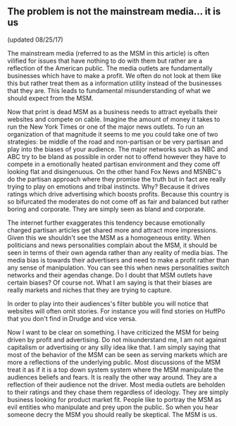 ## The problem is not the mainstream media... it is us
(updated 08/25/17)

The mainstream media (referred to as the MSM in this article) is often vilified for issues that have nothing to do with them but rather are a reflection of the American public. The media outlets are fundamentally businesses which have to make a profit. We often do not look at them like this but rather treat them as a information utility instead of the businesses that they are. This leads to fundamental misunderstanding of what we should expect from the MSM.


Now that print is dead MSM as a business needs to attract eyeballs their websites and compete on cable. Imagine the amount of money it takes to run the New York Times or one of the major news outlets. To run an organization of that magnitude it seems to me you could take one of two strategies: be middle of the road and non-partisan or be very partisan and play into the biases of your audience. The major networks such as NBC and ABC try to be bland as possible in order not to offend however they have to compete in a emotionally heated partisan environment and they come off looking flat and disingenuous. On the other hand Fox News and MSNBC's do the partisan approach where they promise the truth but in fact are really trying to play on emotions and tribal instincts. Why? Because it drives ratings which drive advertising which boosts profits. Because this country is so bifurcated the moderates do not come off as fair and balanced but rather boring and corporate. They are simply seen as bland and corporate. 


The internet further exaggerates this tendency because emotionally charged partisan articles get shared more and attract more impressions. Given this we shouldn't see the MSM as a homogeneous entity. When politicians and news personalities complain about the MSM, it should be seen in terms of their own agenda rather than any reality of media bias. The media bias is towards their advertisers and need to make a profit rather than any sense of manipulation. You can see this when news personalities switch networks and their agendas change. Do I doubt that MSM outlets have certain biases? Of course not. What I am saying is that their biases are really markets and niches that they are trying to capture. 


In order to play into their audiences's filter bubble you will notice that websites will often omit stories. For instance you will find stories on HuffPo that you don't find in Drudge and vice versa.


Now I want to be clear on something. I have criticized the MSM for being driven by profit and advertising. Do not misunderstand me, I am not against capitalism or advertising or any silly idea like that. I am simply saying that most of the behavior of the MSM can be seen as serving markets which are more a reflections of the underlying public. Most discussions of the MSM treat it as if it is a top down system system where the MSM manipulate the audiences beliefs and fears. It is really the other way around.  They are a reflection of their audience not the driver. Most media outlets are beholden to their ratings and they chase them regardless of ideology. They are simply business looking for product market fit. People like to portray the MSM as evil entities who manipulate and prey upon the public. So when you hear someone decry the MSM you should really be skeptical. The MSM is us.  
